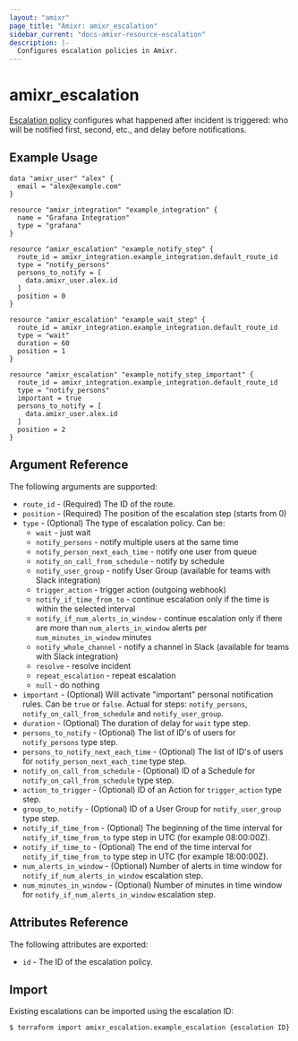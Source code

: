 ```yaml
---
layout: "amixr"
page_title: "Amixr: amixr_escalation"
sidebar_current: "docs-amixr-resource-escalation"
description: |-
  Configures escalation policies in Amixr.
---
```


# amixr\_escalation

[Escalation policy](https://api-docs.amixr.io/#escalation-policies) configures what happened after incident is triggered: who will be notified first, second, etc., and delay before notifications. 

## Example Usage

```hcl
data "amixr_user" "alex" {
  email = "alex@example.com"
}

resource "amixr_integration" "example_integration" {
  name = "Grafana Integration"
  type = "grafana"
}

resource "amixr_escalation" "example_notify_step" {
  route_id = amixr_integration.example_integration.default_route_id
  type = "notify_persons"
  persons_to_notify = [
    data.amixr_user.alex.id
  ]
  position = 0
}

resource "amixr_escalation" "example_wait_step" {
  route_id = amixr_integration.example_integration.default_route_id
  type = "wait"
  duration = 60
  position = 1
}

resource "amixr_escalation" "example_notify_step_important" {
  route_id = amixr_integration.example_integration.default_route_id
  type = "notify_persons"
  important = true
  persons_to_notify = [
    data.amixr_user.alex.id
  ]
  position = 2
}
```

## Argument Reference

The following arguments are supported:

  * `route_id` - (Required) The ID of the route.
  * `position` - (Required) The position of the escalation step (starts from 0)
  * `type` - (Optional) The type of escalation policy. Can be:
    - `wait` - just wait
    - `notify_persons` - notify multiple users at the same time
    - `notify_person_next_each_time` - notify one user from queue
    - `notify_on_call_from_schedule` - notify by schedule
    - `notify_user_group` - notify User Group (available for teams with Slack integration)
    - `trigger_action` - trigger action (outgoing webhook)
    - `notify_if_time_from_to` - continue escalation only if the time is within the selected interval
    - `notify_if_num_alerts_in_window` - continue escalation only if there are more than `num_alerts_in_window` alerts per `num_minutes_in_window` minutes
    - `notify_whole_channel` - notify a channel in Slack (available for teams with Slack integration)
    - `resolve` - resolve incident
    - `repeat_escalation` - repeat escalation
    - `null` - do nothing
  * `important` - (Optional) Will activate "important" personal notification rules. Can be `true` or `false`. Actual for steps: `notify_persons`, `notify_on_call_from_schedule` and `notify_user_group`.
  * `duration` - (Optional) The duration of delay for `wait` type step.
  * `persons_to_notify` - (Optional) The list of ID's of users for `notify_persons` type step.
  * `persons_to_notify_next_each_time` - (Optional) The list of ID's of users for `notify_person_next_each_time` type step.
  * `notify_on_call_from_schedule` - (Optional) ID of a Schedule for `notify_on_call_from_schedule` type step.
  * `action_to_trigger` - (Optional) ID of an Action for `trigger_action` type step.
  * `group_to_notify` - (Optional) ID of a User Group for `notify_user_group` type step.
  * `notify_if_time_from` - (Optional) The beginning of the time interval for `notify_if_time_from_to` type step in UTC (for example 08:00:00Z).
  * `notify_if_time_to` - (Optional) The end of the time interval for `notify_if_time_from_to` type step in UTC (for example 18:00:00Z).
  * `num_alerts_in_window` - (Optional) Number of alerts in time window for `notify_if_num_alerts_in_window` escalation step.
  * `num_minutes_in_window` - (Optional) Number of minutes in time window for `notify_if_num_alerts_in_window` escalation step.

## Attributes Reference

The following attributes are exported:

  * `id` - The ID of the escalation policy.


## Import

Existing escalations can be imported using the escalation ID:

```sh
$ terraform import amixr_escalation.example_escalation {escalation ID}
```
